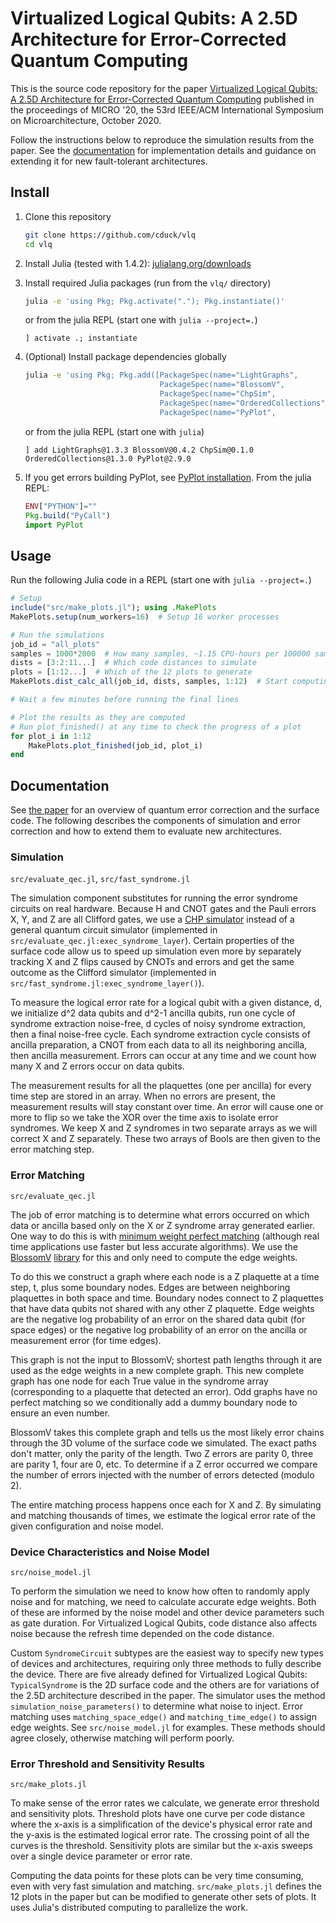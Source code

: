 # Virtualized Logical Qubits: A 2.5D Architecture for Error-Corrected Quantum Computing

This is the source code repository for the paper
[Virtualized Logical Qubits: A 2.5D Architecture for Error-Corrected Quantum Computing][arxiv]
published in the proceedings of MICRO '20, the 53rd IEEE/ACM International Symposium on Microarchitecture, October 2020.

Follow the instructions below to reproduce the simulation results from the paper.  See the [documentation](#documentation) for implementation details and guidance on extending it for new fault-tolerant architectures.

[arxiv]: https://arxiv.org/abs/2009.01982


## Install

1. Clone this repository
    ```bash
    git clone https://github.com/cduck/vlq
    cd vlq
    ```

2. Install Julia (tested with 1.4.2): [julialang.org/downloads](https://julialang.org/downloads/)

3. Install required Julia packages (run from the `vlq/` directory)
    ```bash
    julia -e 'using Pkg; Pkg.activate("."); Pkg.instantiate()'
    ```
    or from the julia REPL (start one with `julia --project=.`)
    ```
    ] activate .; instantiate
    ```

4. (Optional) Install package dependencies globally
    ```bash
    julia -e 'using Pkg; Pkg.add([PackageSpec(name="LightGraphs",        version=v"1.3.3"),
                                  PackageSpec(name="BlossomV",           version=v"0.4.2"),
                                  PackageSpec(name="ChpSim",             version=v"0.1.0"),
                                  PackageSpec(name="OrderedCollections", version=v"1.3.0"),
                                  PackageSpec(name="PyPlot",             version=v"2.9.0")])'
    ```
    or from the julia REPL (start one with `julia`)
    ```
    ] add LightGraphs@1.3.3 BlossomV@0.4.2 ChpSim@0.1.0 OrderedCollections@1.3.0 PyPlot@2.9.0
    ```

5. If you get errors building PyPlot, see [PyPlot installation](https://github.com/JuliaPy/PyPlot.jl#installation).  From the julia REPL:
    ```julia
    ENV["PYTHON"]=""
    Pkg.build("PyCall")
    import PyPlot
    ```


## Usage

Run the following Julia code in a REPL (start one with `julia --project=.`)

```julia
# Setup
include("src/make_plots.jl"); using .MakePlots
MakePlots.setup(num_workers=16)  # Setup 16 worker processes

# Run the simulations
job_id = "all_plots"
samples = 1000*2000  # How many samples, ~1.15 CPU-hours per 100000 samples
dists = [3:2:11...]  # Which code distances to simulate
plots = [1:12...]  # Which of the 12 plots to generate
MakePlots.dist_calc_all(job_id, dists, samples, 1:12)  # Start computing

# Wait a few minutes before running the final lines

# Plot the results as they are computed
# Run plot_finished() at any time to check the progress of a plot
for plot_i in 1:12
    MakePlots.plot_finished(job_id, plot_i)
end
```


## Documentation

See [the paper][arxiv] for an overview of quantum error correction and the surface code.
The following describes the components of simulation and error correction and how to extend them to evaluate new architectures.

### Simulation

`src/evaluate_qec.jl`, `src/fast_syndrome.jl`

The simulation component substitutes for running the error syndrome circuits on real hardware.
Because H and CNOT gates and the Pauli errors X, Y, and Z are all Clifford gates, we use a [CHP simulator](https://github.com/cduck/ChpSim.jl) instead of a general quantum circuit simulator (implemented in `src/evaluate_qec.jl:exec_syndrome_layer`).  Certain properties of the surface code allow us to speed up simulation even more by separately tracking X and Z flips caused by CNOTs and errors and get the same outcome as the Clifford simulator (implemented in `src/fast_syndrome.jl:exec_syndrome_layer()`).

To measure the logical error rate for a logical qubit with a given distance, d, we initialize d^2 data qubits and d^2-1 ancilla qubits, run one cycle of syndrome extraction noise-free, d cycles of noisy syndrome extraction, then a final noise-free cycle.
Each syndrome extraction cycle consists of ancilla preparation, a CNOT from each data to all its neighboring ancilla, then ancilla measurement.  Errors can occur at any time and we count how many X and Z errors occur on data qubits.

The measurement results for all the plaquettes (one per ancilla) for every time step are stored in an array.  When no errors are present, the measurement results will stay constant over time.  An error will cause one or more to flip so we take the XOR over the time axis to isolate error syndromes.  We keep X and Z syndromes in two separate arrays as we will correct X and Z separately.  These two arrays of Bools are then given to the error matching step.

### Error Matching

`src/evaluate_qec.jl`

The job of error matching is to determine what errors occurred on which data or ancilla based only on the X or Z syndrome array generated earlier.  One way to do this is with [minimum weight perfect matching](https://en.wikipedia.org/wiki/Matching_(graph_theory)) (although real time applications use faster but less accurate algorithms).  We use the [BlossomV](http://pub.ist.ac.at/~vnk/papers/blossom5-TR-Sep9.pdf) [library](https://github.com/mlewe/BlossomV.jl) for this and only need to compute the edge weights.

To do this we construct a graph where each node is a Z plaquette at a time step, t, plus some boundary nodes.  Edges are between neighboring plaquettes in both space and time.  Boundary nodes connect to Z plaquettes that have data qubits not shared with any other Z plaquette.  Edge weights are the negative log probability of an error on the shared data qubit (for space edges) or the negative log probability of an error on the ancilla or measurement error (for time edges).

This graph is not the input to BlossomV; shortest path lengths through it are used as the edge weights in a new complete graph.  This new complete graph has one node for each True value in the syndrome array (corresponding to a plaquette that detected an error).  Odd graphs have no perfect matching so we conditionally add a dummy boundary node to ensure an even number.

BlossomV takes this complete graph and tells us the most likely error chains through the 3D volume of the surface code we simulated.  The exact paths don't matter, only the parity of the length.  Two Z errors are parity 0, three are parity 1, four are 0, etc.  To determine if a Z error occurred we compare the number of errors injected with the number of errors detected (modulo 2).

The entire matching process happens once each for X and Z.  By simulating and matching thousands of times, we estimate the logical error rate of the given configuration and noise model.

### Device Characteristics and Noise Model

`src/noise_model.jl`

To perform the simulation we need to know how often to randomly apply noise and for matching, we need to calculate accurate edge weights.
Both of these are informed by the noise model and other device parameters such as gate duration.
For Virtualized Logical Qubits, code distance also affects noise because the refresh time depended on the code distance.

Custom `SyndromeCircuit` subtypes are the easiest way to specify new types of devices and architectures, requiring only three methods to fully describe the device.
There are five already defined for Virtualized Logical Qubits: `TypicalSyndrome` is the 2D surface code and the others are for variations of the 2.5D architecture described in the paper.
The simulator uses the method `simulation_noise_parameters()` to determine what noise to inject.  Error matching uses `matching_space_edge()` and `matching_time_edge()` to assign edge weights.  See `src/noise_model.jl` for examples.  These methods should agree closely, otherwise matching will perform poorly.

### Error Threshold and Sensitivity Results

`src/make_plots.jl`

To make sense of the error rates we calculate, we generate error threshold and sensitivity plots.  Threshold plots have one curve per code distance where the x-axis is a simplification of the device's physical error rate and the y-axis is the estimated logical error rate.  The crossing point of all the curves is the threshold.  Sensitivity plots are similar but the x-axis sweeps over a single device parameter or error rate.

Computing the data points for these plots can be very time consuming, even with very fast simulation and matching.  `src/make_plots.jl` defines the 12 plots in the paper but can be modified to generate other sets of plots.  It uses Julia's distributed computing to parallelize the work.

